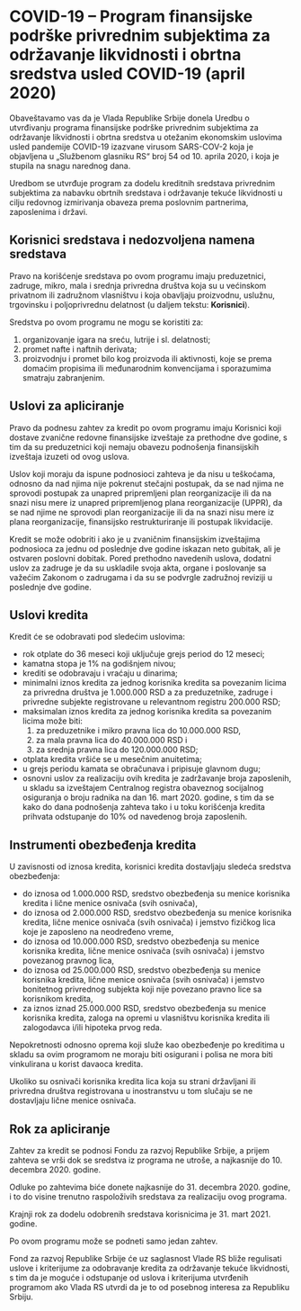 # COVID-19 – Program finansijske podrške privrednim subjektima za održavanje likvidnosti i obrtna sredstva usled COVID-19 (april 2020)

Obaveštavamo vas da je Vlada Republike Srbije donela Uredbu o utvrđivanju programa finansijske podrške privrednim subjektima za održavanje likvidnosti i obrtna sredstva u otežanim ekonomskim uslovima usled pandemije COVID-19 izazvane virusom SARS-COV-2 koja je objavljena u „Službenom glasniku RS“ broj 54 od 10. aprila 2020, i koja je stupila na snagu narednog dana.

Uredbom se utvrđuje program za dodelu kreditnih sredstava privrednim subjektima za nabavku obrtnih sredstava i održavanje tekuće likvidnosti u cilju redovnog izmirivanja obaveza prema poslovnim partnerima, zaposlenima i državi.

## Korisnici sredstava i nedozvoljena namena sredstava

Pravo na korišćenje sredstava po ovom programu imaju preduzetnici, zadruge, mikro, mala i srednja privredna društva koja su u većinskom privatnom ili zadružnom vlasništvu i koja obavljaju proizvodnu, uslužnu, trgovinsku i poljoprivrednu delatnost (u daljem tekstu: **Korisnici**).

Sredstva po ovom programu ne mogu se koristiti za:

1. organizovanje igara na sreću, lutrije i sl. delatnosti;
1. promet nafte i naftnih derivata;
1. proizvodnju i promet bilo kog proizvoda ili aktivnosti, koje se prema domaćim propisima ili međunarodnim konvencijama i sporazumima smatraju zabranjenim.

## Uslovi za apliciranje

Pravo da podnesu zahtev za kredit po ovom programu imaju Korisnici koji dostave zvanične redovne finansijske izveštaje za prethodne dve godine, s tim da su preduzetnici koji nemaju obavezu podnošenja finansijskih izveštaja izuzeti od ovog uslova.

Uslov koji moraju da ispune podnosioci zahteva je da nisu u teškoćama, odnosno da nad njima nije pokrenut stečajni postupak, da se nad njima ne sprovodi postupak za unapred pripremljeni plan reorganizacije ili da na snazi nisu mere iz unapred pripremljenog plana reorganizacije (UPPR), da se nad njime ne sprovodi plan reorganizacije ili da na snazi nisu mere iz plana reorganizacije, finansijsko restrukturiranje ili postupak likvidacije.

Kredit se može odobriti i ako je u zvaničnim finansijskim izveštajima podnosioca za jednu od poslednje dve godine iskazan neto gubitak, ali je ostvaren poslovni dobitak.
Pored prethodno navedenih uslova, dodatni uslov za zadruge je da su uskladile svoja akta, organe i poslovanje sa važećim Zakonom o zadrugama i da su se podvrgle zadružnoj reviziji u poslednje dve godine.

## Uslovi kredita

Kredit će se odobravati pod sledećim uslovima:

- rok otplate do 36 meseci koji uključuje grejs period do 12 meseci;
- kamatna stopa je 1% na godišnjem nivou;
- krediti se odobravaju i vraćaju u dinarima;
- minimalni iznos kredita za jednog korisnika kredita sa povezanim licima za privredna društva je 1.000.000 RSD a za preduzetnike, zadruge i privredne subjekte registrovane u relevantnom registru 200.000 RSD;
- maksimalan iznos kredita za jednog korisnika kredita sa povezanim licima može biti:
  1. za preduzetnike i mikro pravna lica do 10.000.000 RSD,
  1. za mala pravna lica do 40.000.000 RSD i
  1. za srednja pravna lica do 120.000.000 RSD;
- otplata kredita vršiće se u mesečnim anuitetima;
- u grejs periodu kamata se obračunava i pripisuje glavnom dugu;
- osnovni uslov za realizaciju ovih kredita je zadržavanje broja zaposlenih, u skladu sa izveštajem Centralnog registra obaveznog socijalnog osiguranja o broju radnika na dan 16. mart 2020. godine, s tim da se kako do dana podnošenja zahteva tako i u toku korišćenja kredita prihvata odstupanje do 10% od navedenog broja zaposlenih.

## Instrumenti obezbeđenja kredita

U zavisnosti od iznosa kredita, korisnici kredita dostavljaju sledeća sredstva obezbeđenja:

- do iznosa od 1.000.000 RSD, sredstvo obezbeđenja su menice korisnika kredita i lične menice osnivača (svih osnivača),
- do iznosa od 2.000.000 RSD, sredstvo obezbeđenja su menice korisnika kredita, lične menice osnivača (svih osnivača) i jemstvo fizičkog lica koje je zaposleno na neodređeno vreme,
- do iznosa od 10.000.000 RSD, sredstvo obezbeđenja su menice korisnika kredita, lične menice osnivača (svih osnivača) i jemstvo povezanog pravnog lica,
- do iznosa od 25.000.000 RSD, sredstvo obezbeđenja su menice korisnika kredita, lične menice osnivača (svih osnivača) i jemstvo bonitetnog privrednog subjekta koji nije povezano pravno lice sa korisnikom kredita,
- za iznos iznad 25.000.000 RSD, sredstvo obezbeđenja su menice korisnika kredita, zaloga na opremi u vlasništvu korisnika kredita ili zalogodavca i/ili hipoteka prvog reda.

Nepokretnosti odnosno oprema koji služe kao obezbeđenje po kreditima u skladu sa ovim programom ne moraju biti osigurani i polisa ne mora biti vinkulirana u korist davaoca kredita.

Ukoliko su osnivači korisnika kredita lica koja su strani državljani ili privredna društva registrovana u inostranstvu u tom slučaju se ne dostavljaju lične menice osnivača.

## Rok za apliciranje

Zahtev za kredit se podnosi Fondu za razvoj Republike Srbije, a prijem zahteva se vrši dok se sredstva iz programa ne utroše, a najkasnije do 10. decembra 2020. godine.

Odluke po zahtevima biće donete najkasnije do 31. decembra 2020. godine, i to do visine trenutno raspoloživih sredstava za realizaciju ovog programa.

Krajnji rok za dodelu odobrenih sredstava korisnicima je 31. mart 2021. godine.

Po ovom programu može se podneti samo jedan zahtev.

Fond za razvoj Republike Srbije će uz saglasnost Vlade RS bliže regulisati uslove i kriterijume za odobravanje kredita za održavanje tekuće likvidnosti, s tim da je moguće i odstupanje od uslova i kriterijuma utvrđenih programom ako Vlada RS utvrdi da je to od posebnog interesa za Republiku Srbiju.

